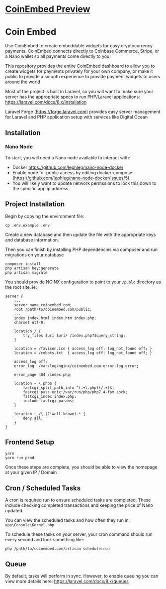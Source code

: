 # [CoinEmbed Preview](https://repository-images.githubusercontent.com/435510957/9387fb55-6a64-44f0-9574-aecee2b0e3cb)

# Coin Embed

Use CoinEmbed to create embeddable widgets for easy cryptocurrency payments. CoinEmbed connects directly to Coinbase Commerce, Stripe, or a Nano wallet so all payments come directly to you!

This repository provides the entire CoinEmbed dashboard to allow you to create widgets for payments privately for your own company, or make it public to provide a smooth experience to provide payment widgets to users around the world

Most of the project is built in Laravel, so you will want to make sure your server has the appropriate specs to run PHP/Laravel applications: https://laravel.com/docs/8.x/installation

Laravel Forge (https://forge.laravel.com) provides easy server management for Laravel and PHP application setup with services like Digital Ocean

## Installation

### Nano Node

To start, you will need a Nano node available to interact with:

- Docker https://github.com/lephleg/nano-node-docker
- Enable node for public access by editing docker-compose (https://github.com/lephleg/nano-node-docker/issues/5)
- You will likely want to update network permssions to lock this down to the specific app ip address

## Project Installation

Begin by copying the environment file:

```
cp .env.example .env
```

Create a new database and then update the file with the appropriate keys and database information.

Then you can finish by installing PHP dependencies via composer and run migrations on your database

```
composer install
php artisan key:generate
php artisan migrate
```

You should provide NGINX configuration to point to your `/publc` directory as the root site. ie:

```
server {
    ...
    server_name coinembed.com;
    root /path/to/coinembed.com/public;
    ...
    index index.html index.htm index.php;
    charset utf-8;

    location / {
        try_files $uri $uri/ /index.php?$query_string;
    }

    location = /favicon.ico { access_log off; log_not_found off; }
    location = /robots.txt  { access_log off; log_not_found off; }

    access_log off;
    error_log  /var/log/nginx/coinembed.com-error.log error;

    error_page 404 /index.php;

    location ~ \.php$ {
        fastcgi_split_path_info ^(.+\.php)(/.+)$;
        fastcgi_pass unix:/var/run/php/php7.4-fpm.sock;
        fastcgi_index index.php;
        include fastcgi_params;
    }

    location ~ /\.(?!well-known).* {
        deny all;
    }
}
```

## Frontend Setup

```
yarn
yarn run prod
```

Once these steps are complete, you should be able to view the homepage at your given IP / Domain

## Cron / Scheduled Tasks

A cron is required run to ensure scheduled tasks are completed. These include checking completed transactions and keeping the price of Nano updated.

You can view the scheduled tasks and how often they run in: `app\Console\Kernel.php`

To schedule these tasks on your server, your cron command should run every second and look something like:

`php /path/to/coinembed.com/artisan schedule:run`

## Queue

By default, tasks will perform in sync. However, to enable queuing you can view more details here: https://laravel.com/docs/8.x/queues
